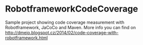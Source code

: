 RobotframeworkCodeCoverage
==========================

Sample project showing code coverage measurement with Robotframework, JaCoCo and Maven. More info you can find on http://dmeio.blogspot.cz/2014/02/code-coverage-with-robotframework.html
